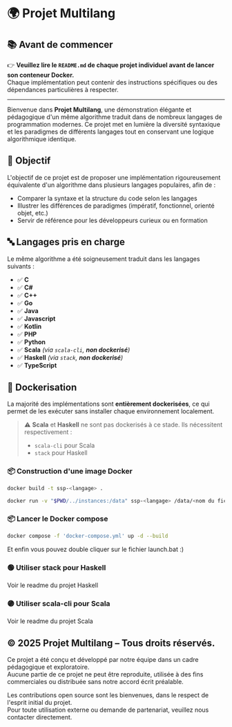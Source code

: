 # 🌍 Projet Multilang

## 📚 Avant de commencer

👉 **Veuillez lire le `README.md` de chaque projet individuel avant de lancer son conteneur Docker.**  
Chaque implémentation peut contenir des instructions spécifiques ou des dépendances particulières à respecter.

---

Bienvenue dans **Projet Multilang**, une démonstration élégante et pédagogique d'un même algorithme traduit dans de nombreux langages de programmation modernes. Ce projet met en lumière la diversité syntaxique et les paradigmes de différents langages tout en conservant une logique algorithmique identique.

## 🚀 Objectif

L'objectif de ce projet est de proposer une implémentation rigoureusement équivalente d'un algorithme dans plusieurs langages populaires, afin de :

- Comparer la syntaxe et la structure du code selon les langages
- Illustrer les différences de paradigmes (impératif, fonctionnel, orienté objet, etc.)
- Servir de référence pour les développeurs curieux ou en formation

## 🔤 Langages pris en charge

Le même algorithme a été soigneusement traduit dans les langages suivants :

- ✅ **C**
- ✅ **C#**
- ✅ **C++**
- ✅ **Go**
- ✅ **Java**
- ✅ **Javascript**
- ✅ **Kotlin**
- ✅ **PHP**
- ✅ **Python**
- ✅ **Scala** *(via `scala-cli`, **non dockerisé**)*
- ✅ **Haskell** *(via `stack`, **non dockerisé**)*
- ✅ **TypeScript**

## 🐳 Dockerisation

La majorité des implémentations sont **entièrement dockerisées**, ce qui permet de les exécuter sans installer chaque environnement localement.

> ⚠️ **Scala** et **Haskell** ne sont pas dockerisés à ce stade. Ils nécessitent respectivement :
>
> - `scala-cli` pour Scala
> - `stack` pour Haskell

### 📦 Construction d'une image Docker

```bash
docker build -t ssp-<langage> .
```

```bash
docker run -v "$PWD/../instances:/data" ssp-<langage> /data/<nom du fichier>
```

### 📦 Lancer le Docker compose

```bash
docker compose -f 'docker-compose.yml' up -d --build 
```

Et enfin vous pouvez double cliquer sur le fichier launch.bat :)

### 🟢 Utiliser stack pour Haskell

Voir le readme du projet Haskell

### 🟣 Utiliser scala-cli pour Scala

Voir le readme du projet Scala


## © 2025 Projet Multilang – Tous droits réservés.

Ce projet a été conçu et développé par notre équipe dans un cadre pédagogique et exploratoire.  
Aucune partie de ce projet ne peut être reproduite, utilisée à des fins commerciales ou distribuée sans notre accord écrit préalable.

Les contributions open source sont les bienvenues, dans le respect de l'esprit initial du projet.  
Pour toute utilisation externe ou demande de partenariat, veuillez nous contacter directement.


